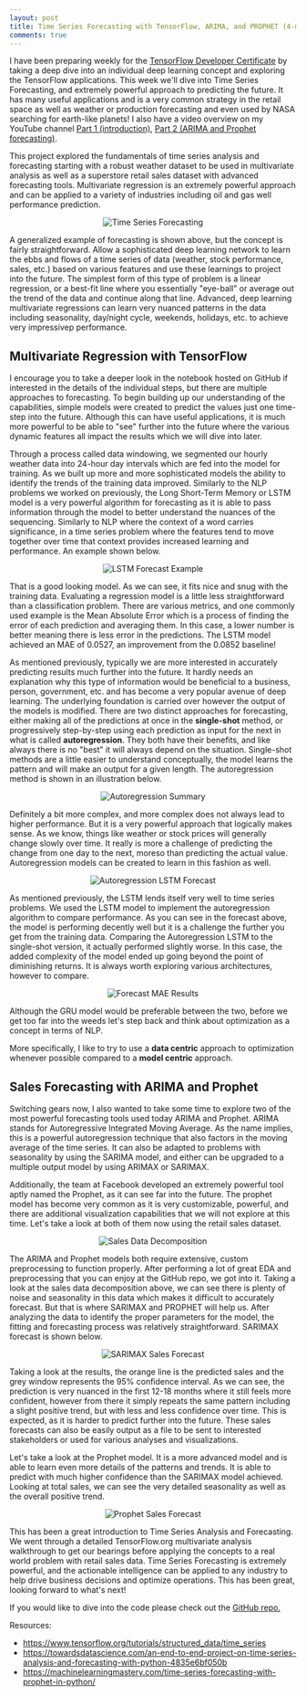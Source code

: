 ```yaml
---
layout: post
title: Time Series Forecasting with TensorFlow, ARIMA, and PROPHET (4-min read)
comments: true
---
```

I have been preparing weekly for the <a href="https://www.tensorflow.org/certificate" target="_blank">TensorFlow Developer Certificate</a> by taking a deep dive into an individual deep learning concept and exploring the TensorFlow applications.  This week we'll dive into Time Series Forecasting, and extremely powerful approach to predicting the future.  It has many useful applications and is a very common strategy in the retail space as well as weather or production forecasting and even used by NASA searching for earth-like planets! I also have a video overview on my YouTube channel <a href="https://youtu.be/v4C6G5TCfno" target="_blank">Part 1 (introduction)</a>, <a href="https://youtu.be/Ub_DpG9lZoQ" target="_blank">Part 2 (ARIMA and Prophet forecasting)</a>.

This project explored the fundamentals of time series analysis and forecasting starting with a robust weather dataset to be used in multivariate analysis as well as a superstore retail sales dataset with advanced forecasting tools.  Multivariate regression is an extremely powerful approach and can be applied to a variety of industries including oil and gas well performance prediction.

<p align="center">
    <img src="../images/time_series.jpg" id="tsa" alt="Time Series Forecasting">
</p>

A generalized example of forecasting is shown above, but the concept is fairly straightforward.  Allow a sophisticated deep learning network to learn the ebbs and flows of a time series of data (weather, stock performance, sales, etc.) based on various features and use these learnings to project into the future.  The simplest form of this type of problem is a linear regression, or a best-fit line where you essentially "eye-ball" or average out the trend of the data and continue along that line.  Advanced, deep learning multivariate regressions can learn very nuanced patterns in the data including seasonality, day/night cycle, weekends, holidays, etc. to achieve very impressivep performance.

## Multivariate Regression with TensorFlow ##

I encourage you to take a deeper look in the notebook hosted on GitHub if interested in the details of the individual steps, but there are multiple approaches to forecasting.  To begin building up our understanding of the capabilities, simple models were created to predict the values just one time-step into the future.  Although this can have useful applications, it is much more powerful to be able to "see" further into the future where the various dynamic features all impact the results which we will dive into later.

Through a process called data windowing, we segmented our hourly weather data into 24-hour day intervals which are fed into the model for training.  As we built up more and more sophisticated models the ability to identify the trends of the training data improved.  Similarly to the NLP problems we worked on previously, the Long Short-Term Memory or LSTM model is a very powerful algorithm for forecasting as it is able to pass information through the model to better understand the nuances of the sequencing.  Similarly to NLP where the context of a word carries significance, in a time series problem where the features tend to move together over time that context provides increased learning and performance.  An example shown below. 

<p align="center">
    <img src="../images/lstm_forecast.jpg" id="lstm" alt="LSTM Forecast Example">
</p>

That is a good looking model.  As we can see, it fits nice and snug with the training data.  Evaluating a regression model is a little less straightforward than a classification problem.  There are various metrics, and one commonly used example is the Mean Absolute Error which is a process of finding the error of each prediction and averaging them.  In this case, a lower number is better meaning there is less error in the predictions.  The LSTM model achieved an MAE of 0.0527, an improvement from the 0.0852 baseline!

As mentioned previously, typically we are more interested in accurately predicting results much further into the future.  It hardly needs an explanation why this type of information would be beneficial to a business, person, government, etc. and has become a very popular avenue of deep learning.  The underlying foundation is carried over however the output of the models is modified.  There are two distinct approaches for forecasting, either making all of the predictions at once in the **single-shot** method, or progressively step-by-step using each prediction as input for the next in what is called **autoregression**.  They both have their benefits, and like always there is no "best" it will always depend on the situation.  Single-shot methods are a little easier to understand conceptually, the model learns the pattern and will make an output for a given length.  The autoregression method is shown in an illustration below.

<p align="center">
    <img src="../images/autoregression.jpg" id="ar" alt="Autoregression Summary">
</p>

Definitely a bit more complex, and more complex does not always lead to higher performance.  But it is a very powerful approach that logically makes sense.  As we know, things like weather or stock prices will generally change slowly over time.  It really is more a challenge of predicting the change from one day to the next, moreso than predicting the actual value.  Autoregression models can be created to learn in this fashion as well.

<p align="center">
    <img src="../images/ar_lstm.jpg" id="ar-lstm" alt="Autoregression LSTM Forecast">
</p>

As mentioned previously, the LSTM lends itself very well to time series problems.  We used the LSTM model to implement the autoregression algorithm to compare performance.  As you can see in the forecast above, the model is performing decently well but it is a challenge the further you get from the training data.  Comparing the Autoregression LSTM to the single-shot version, it actually performed slightly worse.  In this case, the added complexity of the model ended up going beyond the point of diminishing returns.  It is always worth exploring various architectures, however to compare.

<p align="center">
    <img src="../images/results.jpg" id="results" alt="Forecast MAE Results">
</p>

Although the GRU model would be preferable between the two, before we get too far into the weeds let's step back and think about optimization as a concept in terms of NLP.

More specifically, I like to try to use a **data centric** approach to optimization whenever possible compared to a **model centric** approach.

## Sales Forecasting with ARIMA and Prophet ##

Switching gears now, I also wanted to take some time to explore two of the most powerful forecasting tools used today ARIMA and Prophet.  ARIMA stands for Autoregressive Integrated Moving Average.  As the name implies, this is a powerful autoregression technique that also factors in the moving average of the time series.  It can also be adapted to problems with seasonality by using the SARIMA model, and either can be upgraded to a multiple output model by using ARIMAX or SARIMAX.

Additionally, the team at Facebook developed an extremely powerful tool aptly named the Prophet, as it can see far into the future.  The prophet model has become very common as it is very customizable, powerful, and there are additional visualization capabilities that we will not explore at this time.  Let's take a look at both of them now using the retail sales dataset.

<p align="center">
    <img src="../images/sales_decomposition.jpg" id="decomposition" alt="Sales Data Decomposition">
</p>

The ARIMA and Prophet models both require extensive, custom preprocessing to function properly.  After performing a lot of great EDA and preprocessing that you can enjoy at the GitHub repo, we got into it.  Taking a look at the sales data decomposition above, we can see there is plenty of noise and seasonality in this data which makes it difficult to accurately forecast.  But that is where SARIMAX and PROPHET will help us.  After analyzing the data to identify the proper parameters for the model, the fitting and forecasting process was relatively straightforward.  SARIMAX forecast is shown below.

<p align="center">
    <img src="../images/sarimax_forecast.jpg" id="sarimax" alt="SARIMAX Sales Forecast">
</p>

Taking a look at the results, the orange line is the predicted sales and the grey window represents the 95% confidence interval.  As we can see, the prediction is very nuanced in the first 12-18 months where it still feels more confident, however from there it simply repeats the same pattern including a slight positive trend, but with less and less confidence over time.  This is expected, as it is harder to predict further into the future.  These sales forecasts can also be easily output as a file to be sent to interested stakeholders or used for various analyses and visualizations.

Let's take a look at the Prophet model.  It is a more advanced model and is able to learn even more details of the patterns and trends.  It is able to predict with much higher confidence than the SARIMAX model achieved.  Looking at total sales, we can see the very detailed seasonality as well as the overall positive trend.

<p align="center">
    <img src="../images/prophet_forecast.jpg" id="prophet" alt="Prophet Sales Forecast">
</p>

This has been a great introduction to Time Series Analysis and Forecasting.  We went through a detailed TensorFlow.org multivariate analysis walkthrough to get our bearings before applying the concepts to a real world problem with retail sales data.  Time Series Forecasting is extremely powerful, and the actionable intelligence can be applied to any industry to help drive business decisions and optimize operations.  This has been great, looking forward to what's next!

If you would like to dive into the code please check out the <a href="https://github.com/polzinben/Time_Series_Forecasting" target="_blank">GitHub repo.</a>

Resources:
- https://www.tensorflow.org/tutorials/structured_data/time_series
- https://towardsdatascience.com/an-end-to-end-project-on-time-series-analysis-and-forecasting-with-python-4835e6bf050b
- https://machinelearningmastery.com/time-series-forecasting-with-prophet-in-python/
